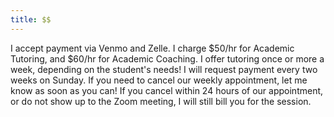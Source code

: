 ```yaml
---
title: $$
---
```


I accept payment via Venmo and Zelle. I charge $50/hr for Academic Tutoring, and $60/hr for Academic Coaching. I offer tutoring once or more a week, depending on the student's needs! I will request payment every two weeks on Sunday. If you need to cancel our weekly appointment, let me know as soon as you can! If you cancel within 24 hours of our appointment, or do not show up to the Zoom meeting, I will still bill you for the session.
